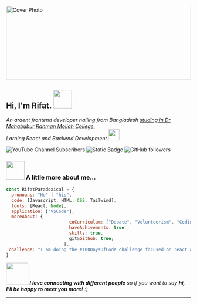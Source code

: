 <img src="./images_(1)-U7vvrS2y_-transformed.jpeg" height="200" width="100%" alt="Cover Photo"/>

<h2> Hi, I'm Rifat. <img src="https://media.giphy.com/media/mGcNjsfWAjY5AEZNw6/giphy.gif" width="50"></h2>
<p><em> An ardent frontend developer hailing from Bangladesh <a href="https://dmrc.edu.bd/">studing in Dr Mahabubur Rahman Mollah College.</a></br> Larning React and Backend Development <img src="https://media.giphy.com/media/WUlplcMpOCEmTGBtBW/giphy.gif" width="30"> 
</em></p>

![YouTube Channel Subscribers](https://img.shields.io/youtube/channel/subscribers/UCAxLeZpHYyVeccDHmqFZFzg)
![Static Badge](https://img.shields.io/badge/23_connections-8A2BE2?style=social&logo=linkedIn&label=LinkedIn)
![GitHub followers](https://img.shields.io/github/followers/RifatParadoxical)



### <img src="https://media.giphy.com/media/VgCDAzcKvsR6OM0uWg/giphy.gif" width="50"> A little more about me...  

```javascript
const RifatParadoxical = {
  pronouns: "He" | "his",
  code: [Javascript, HTML, CSS, Tailwind],
  tools: [React, Node],
  application: ["VSCode"],
  moreAbout: {
                        coCurriculum: ["Debate", "Volunteerism", "Coding","CA"],
                        haveAchivements: true ,
                        skills: true,
                        git&Github: true;
                      },
 challenge: "I am doing the #100DaysOfCode challenge focused on react and Backend development."
}
```

<img src="https://i.pinimg.com/originals/41/7e/be/417ebee986aec41629278b1e04cfbfe9.gif" width="60"> <em><b>I love connecting with different people</b> so if you want to say <b>hi, I'll be happy to meet you more!</b> :)</em>

---

